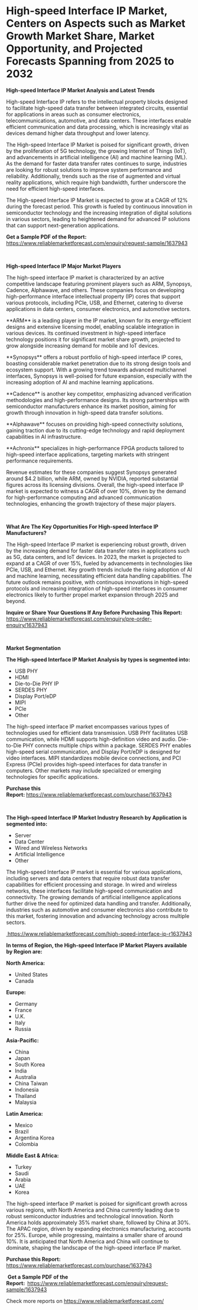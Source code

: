 <p><h1>High-speed Interface IP Market, Centers on Aspects such as Market Growth Market Share, Market Opportunity, and Projected Forecasts Spanning from 2025 to 2032</h1></p><p><strong>High-speed Interface IP Market Analysis and Latest Trends</strong></p>
<p><p>High-speed Interface IP refers to the intellectual property blocks designed to facilitate high-speed data transfer between integrated circuits, essential for applications in areas such as consumer electronics, telecommunications, automotive, and data centers. These interfaces enable efficient communication and data processing, which is increasingly vital as devices demand higher data throughput and lower latency.</p><p>The High-speed Interface IP Market is poised for significant growth, driven by the proliferation of 5G technology, the growing Internet of Things (IoT), and advancements in artificial intelligence (AI) and machine learning (ML). As the demand for faster data transfer rates continues to surge, industries are looking for robust solutions to improve system performance and reliability. Additionally, trends such as the rise of augmented and virtual reality applications, which require high bandwidth, further underscore the need for efficient high-speed interfaces.</p><p>The High-speed Interface IP Market is expected to grow at a CAGR of 12% during the forecast period. This growth is fueled by continuous innovation in semiconductor technology and the increasing integration of digital solutions in various sectors, leading to heightened demand for advanced IP solutions that can support next-generation applications.</p></p>
<p><strong>Get a Sample PDF of the Report:&nbsp;</strong> <a href="https://www.reliablemarketforecast.com/enquiry/request-sample/1637943?utm_campaign=2111&utm_medium=2&utm_source=Github&utm_content=ia&utm_term=12022025&utm_id=high-speed-interface-ip">https://www.reliablemarketforecast.com/enquiry/request-sample/1637943</a></p>
<p>&nbsp;</p>
<p><strong>High-speed Interface IP Major Market Players</strong></p>
<p><p>The high-speed interface IP market is characterized by an active competitive landscape featuring prominent players such as ARM, Synopsys, Cadence, Alphawave, and others. These companies focus on developing high-performance interface intellectual property (IP) cores that support various protocols, including PCIe, USB, and Ethernet, catering to diverse applications in data centers, consumer electronics, and automotive sectors.</p><p>**ARM** is a leading player in the IP market, known for its energy-efficient designs and extensive licensing model, enabling scalable integration in various devices. Its continued investment in high-speed interface technology positions it for significant market share growth, projected to grow alongside increasing demand for mobile and IoT devices.</p><p>**Synopsys** offers a robust portfolio of high-speed interface IP cores, boasting considerable market penetration due to its strong design tools and ecosystem support. With a growing trend towards advanced multichannel interfaces, Synopsys is well-poised for future expansion, especially with the increasing adoption of AI and machine learning applications.</p><p>**Cadence** is another key competitor, emphasizing advanced verification methodologies and high-performance designs. Its strong partnerships with semiconductor manufacturers enhance its market position, aiming for growth through innovation in high-speed data transfer solutions.</p><p>**Alphawave** focuses on providing high-speed connectivity solutions, gaining traction due to its cutting-edge technology and rapid deployment capabilities in AI infrastructure. </p><p>**Achronix** specializes in high-performance FPGA products tailored to high-speed interface applications, targeting markets with stringent performance requirements.</p><p>Revenue estimates for these companies suggest Synopsys generated around $4.2 billion, while ARM, owned by NVIDIA, reported substantial figures across its licensing divisions. Overall, the high-speed interface IP market is expected to witness a CAGR of over 10%, driven by the demand for high-performance computing and advanced communication technologies, enhancing the growth trajectory of these major players.</p></p>
<p>&nbsp;</p>
<p><strong>What Are The Key Opportunities For High-speed Interface IP Manufacturers?</strong></p>
<p><p>The High-speed Interface IP market is experiencing robust growth, driven by the increasing demand for faster data transfer rates in applications such as 5G, data centers, and IoT devices. In 2023, the market is projected to expand at a CAGR of over 15%, fueled by advancements in technologies like PCIe, USB, and Ethernet. Key growth trends include the rising adoption of AI and machine learning, necessitating efficient data handling capabilities. The future outlook remains positive, with continuous innovations in high-speed protocols and increasing integration of high-speed interfaces in consumer electronics likely to further propel market expansion through 2025 and beyond.</p></p>
<p><strong>Inquire or Share Your Questions If Any Before Purchasing This Report:</strong> <a href="https://www.reliablemarketforecast.com/enquiry/pre-order-enquiry/1637943?utm_campaign=2111&utm_medium=2&utm_source=Github&utm_content=ia&utm_term=12022025&utm_id=high-speed-interface-ip">https://www.reliablemarketforecast.com/enquiry/pre-order-enquiry/1637943</a></p>
<p>&nbsp;</p>
<p><strong>Market Segmentation</strong></p>
<p><strong>The High-speed Interface IP Market Analysis by types is segmented into:</strong></p>
<p><ul><li>USB PHY</li><li>HDMI</li><li>Die-to-Die PHY IP</li><li>SERDES PHY</li><li>Display Port/eDP</li><li>MIPI</li><li>PCle</li><li>Other</li></ul></p>
<p><p>The high-speed interface IP market encompasses various types of technologies used for efficient data transmission. USB PHY facilitates USB communication, while HDMI supports high-definition video and audio. Die-to-Die PHY connects multiple chips within a package. SERDES PHY enables high-speed serial communication, and Display Port/eDP is designed for video interfaces. MIPI standardizes mobile device connections, and PCI Express (PCIe) provides high-speed interfaces for data transfer in computers. Other markets may include specialized or emerging technologies for specific applications.</p></p>
<p><strong>Purchase this Report:&nbsp;</strong><a href="https://www.reliablemarketforecast.com/purchase/1637943?utm_campaign=2111&utm_medium=2&utm_source=Github&utm_content=ia&utm_term=12022025&utm_id=high-speed-interface-ip">https://www.reliablemarketforecast.com/purchase/1637943</a></p>
<p>&nbsp;</p>
<p><strong>The High-speed Interface IP Market Industry Research by Application is segmented into:</strong></p>
<p><ul><li>Server</li><li>Data Center</li><li>Wired and Wireless Networks</li><li>Artificial Intelligence</li><li>Other</li></ul></p>
<p><p>The High-speed Interface IP market is essential for various applications, including servers and data centers that require robust data transfer capabilities for efficient processing and storage. In wired and wireless networks, these interfaces facilitate high-speed communication and connectivity. The growing demands of artificial intelligence applications further drive the need for optimized data handling and transfer. Additionally, industries such as automotive and consumer electronics also contribute to this market, fostering innovation and advancing technology across multiple sectors.</p></p>
<p><a href="https://www.reliablemarketforecast.com/high-speed-interface-ip-r1637943?utm_campaign=2111&utm_medium=2&utm_source=Github&utm_content=ia&utm_term=12022025&utm_id=high-speed-interface-ip">&nbsp;https://www.reliablemarketforecast.com/high-speed-interface-ip-r1637943</a></p>
<p><strong>In terms of Region, the High-speed Interface IP Market Players available by Region are:</strong></p>
<p>
    <p> <strong> North America: </strong>
        <ul>
            <li>United States</li>
            <li>Canada</li>
        </ul>
        </p> 
    <p> <strong> Europe: </strong>
        <ul>
            <li>Germany</li>
            <li>France</li>
            <li>U.K.</li>
            <li>Italy</li>
            <li>Russia</li>
        </ul>
        </p> 
    <p> <strong> Asia-Pacific: </strong>
        <ul>
            <li>China</li>
            <li>Japan</li>
            <li>South Korea</li>
            <li>India</li>
            <li>Australia</li>
            <li>China Taiwan</li>
            <li>Indonesia</li>
            <li>Thailand</li>
            <li>Malaysia</li>
        </ul>
        </p> 
    <p> <strong> Latin America: </strong>
        <ul>
            <li>Mexico</li>
            <li>Brazil</li>
            <li>Argentina Korea</li>
            <li>Colombia</li>
        </ul>
        </p> 
    <p> <strong> Middle East & Africa: </strong>
        <ul>
            <li>Turkey</li>
            <li>Saudi</li>
            <li>Arabia</li>
            <li>UAE</li>
            <li>Korea</li>
        </ul>
    </p>
    </p>
<p><p>The high-speed interface IP market is poised for significant growth across various regions, with North America and China currently leading due to robust semiconductor industries and technological innovation. North America holds approximately 35% market share, followed by China at 30%. The APAC region, driven by expanding electronics manufacturing, accounts for 25%. Europe, while progressing, maintains a smaller share of around 10%. It is anticipated that North America and China will continue to dominate, shaping the landscape of the high-speed interface IP market.</p></p>
<p><strong>Purchase this Report: </strong><a href="https://www.reliablemarketforecast.com/purchase/1637943?utm_campaign=2111&utm_medium=2&utm_source=Github&utm_content=ia&utm_term=12022025&utm_id=high-speed-interface-ip">https://www.reliablemarketforecast.com/purchase/1637943</a></p>
<p>&nbsp;<strong>Get a Sample PDF of the Report:&nbsp;&nbsp;</strong><a href="https://www.reliablemarketforecast.com/enquiry/request-sample/1637943?utm_campaign=2111&utm_medium=2&utm_source=Github&utm_content=ia&utm_term=12022025&utm_id=high-speed-interface-ip">https://www.reliablemarketforecast.com/enquiry/request-sample/1637943</a></p>
<p><strong></strong></p>
<p>Check more reports on <a href="https://www.reliablemarketforecast.com/?utm_campaign=2111&utm_medium=2&utm_source=Github&utm_content=ia&utm_term=12022025&utm_id=high-speed-interface-ip">https://www.reliablemarketforecast.com/</a></p>